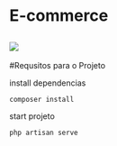 # E-commerce
![](https://repository-images.githubusercontent.com/381091195/35036c00-d81d-11eb-8acc-a143cb15c96a)
-----------------------------------------------------------------------------------------------------------------------------------------------------------------------------------
#Requsitos para o Projeto

install dependencias

`composer install`

start projeto

`php artisan serve`


